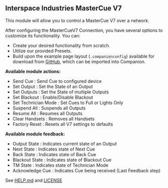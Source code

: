 ## Interspace Industries MasterCue V7

This module will allow you to control a MasterCue V7 over a network.

After configuring the MasterCueV7 Connection, you have several options to customize its functionality. You can:

- Create your desired functionality from scratch.
- Utilize our provided Presets.
- Build upon the example page layout (`.companionconfig`) available for download from [GitHub](https://github.com/bitfocus/companion-module-interspace-mastercuev7), which can be imported into Companion.

**Available module actions:**

- Send Cue : Send Cue to configured device
- Set Output : Set the State of an Output
- Set Outputs : Set the State of multiple Outputs
- Set Blackout : Enable/Disable Blackout
- Set Technician Mode : Set Cues to Full or Lights Only
- Suspend All : Suspends all Outputs
- Resume All : Resumes all Outputs
- Clear Handsets : Removes all Handsets
- Factory Reset : Resets all V7 settings to defaults

**Available module feedback:**

- Output State : Indicates current state of an Output
- Next State : Indicates state of Next Cue
- Back State : Indicates state of Back Cue
- Blackout State : Indicates state of Blackout Cue
- TM State : Indicates state of Technician Mode
- Acknowledge Cue : Indicates Cue being received (Last Feedback step)

See [HELP.md](./companion/HELP.md) and [LICENSE](./LICENSE)
